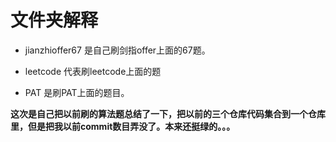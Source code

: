 # 文件夹解释

- jianzhioffer67 是自己刷剑指offer上面的67题。

- leetcode 代表刷leetcode上面的题

- PAT 是刷PAT上面的题目。


**这次是自己把以前刷的算法题总结了一下，把以前的三个仓库代码集合到一个仓库里，但是把我以前commit数目弄没了。本来还挺绿的。。。**